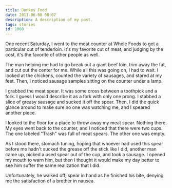 ```yaml
---
title: Donkey Food
date: 2011-06-08 08:07
description: A description of my post.
tags: stories
id: 1060
---
```

One recent Saturday, I went to the meat counter at Whole Foods to get a particular cut of tenderloin.  It's my favorite cut of meat, and judging by the cost, it's the favorite of other people as well.

The man helping me had to go break out a giant beef loin, trim away the fat, and cut out the center for me.  While all this was going on, I had to wait.  I looked at the chickens, counted the variety of sausages, and stared at my feet.  Then, I noticed sausage samples sitting on the counter under a lamp.

I grabbed the meat spear.  It was some cross between a toothpick and a fork.  I guess I would describe it as a fork with only one prong.  I stabbed a slice of greasy sausage and sucked it off the spear.  Then, I did the quick glance around to make sure no one was watching me, and I speared another piece.

I looked to the floor for a place to throw away my meat spear.  Nothing there.  My eyes went back to the counter, and I noticed that there were two cups.  The one labeled "Trash" was full of meat spears.  The other one was empty.

As I stood there, stomach tuning, hoping that whoever had used this spear before me hadn't sucked the grease off the stick like I did, another man came up, picked a used spear out of the cup, and took a sausage.  I opened my mouth to warn him, but then I thought it would make my day better to see him suffer the same realization that I did.

Unfortunately, he walked off, spear in hand as he finished his bite, denying me the satisfaction of a brother in nausea.